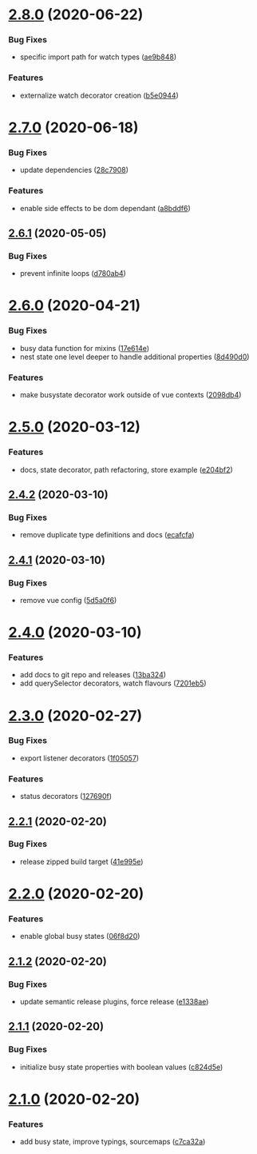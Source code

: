 # [2.8.0](https://github.com/rocketbase-io/vue-extra-decorators/compare/v2.7.0...v2.8.0) (2020-06-22)


### Bug Fixes

* specific import path for watch types ([ae9b848](https://github.com/rocketbase-io/vue-extra-decorators/commit/ae9b848e41c4880fc5e364dc15c9884a5c645aaf))


### Features

* externalize watch decorator creation ([b5e0944](https://github.com/rocketbase-io/vue-extra-decorators/commit/b5e09441a69348601bbf60ffbe490174700dfbb5))

# [2.7.0](https://github.com/rocketbase-io/vue-extra-decorators/compare/v2.6.1...v2.7.0) (2020-06-18)


### Bug Fixes

* update dependencies ([28c7908](https://github.com/rocketbase-io/vue-extra-decorators/commit/28c7908f67c05bcb526851c880200ee87db9df9d))


### Features

* enable side effects to be dom dependant ([a8bddf6](https://github.com/rocketbase-io/vue-extra-decorators/commit/a8bddf664d602fbff361633f8bb5fe052c99061c))

## [2.6.1](https://github.com/rocketbase-io/vue-extra-decorators/compare/v2.6.0...v2.6.1) (2020-05-05)


### Bug Fixes

* prevent infinite loops ([d780ab4](https://github.com/rocketbase-io/vue-extra-decorators/commit/d780ab4d2939011d4aed7cbc67e3c298438f9249))

# [2.6.0](https://github.com/rocketbase-io/vue-extra-decorators/compare/v2.5.0...v2.6.0) (2020-04-21)


### Bug Fixes

* busy data function for mixins ([17e614e](https://github.com/rocketbase-io/vue-extra-decorators/commit/17e614e5f412f2e9075708a332a1a44e5b03edbe))
* nest state one level deeper to handle additional properties ([8d490d0](https://github.com/rocketbase-io/vue-extra-decorators/commit/8d490d096533a256a8ab72c312aac56cb809b2f0))


### Features

* make busystate decorator work outside of vue contexts ([2098db4](https://github.com/rocketbase-io/vue-extra-decorators/commit/2098db415b9df1880baae7ac3b1727a68d77a809))

# [2.5.0](https://github.com/rocketbase-io/vue-extra-decorators/compare/v2.4.2...v2.5.0) (2020-03-12)


### Features

* docs, state decorator, path refactoring, store example ([e204bf2](https://github.com/rocketbase-io/vue-extra-decorators/commit/e204bf2b80b6c4c78d4adf8f3bca88f495ed2e55))

## [2.4.2](https://github.com/rocketbase-io/vue-extra-decorators/compare/v2.4.1...v2.4.2) (2020-03-10)


### Bug Fixes

* remove duplicate type definitions and docs ([ecafcfa](https://github.com/rocketbase-io/vue-extra-decorators/commit/ecafcfae1cab929fe10e4e7cd7378bf994fe49b4))

## [2.4.1](https://github.com/rocketbase-io/vue-extra-decorators/compare/v2.4.0...v2.4.1) (2020-03-10)


### Bug Fixes

* remove vue config ([5d5a0f6](https://github.com/rocketbase-io/vue-extra-decorators/commit/5d5a0f6b8bf49e9ed83c8627e70105eb673dba56))

# [2.4.0](https://github.com/rocketbase-io/vue-extra-decorators/compare/v2.3.0...v2.4.0) (2020-03-10)


### Features

* add docs to git repo and releases ([13ba324](https://github.com/rocketbase-io/vue-extra-decorators/commit/13ba324be95e8c9963be0dd9cfa432b93eeeb195))
* add querySelector decorators, watch flavours ([7201eb5](https://github.com/rocketbase-io/vue-extra-decorators/commit/7201eb5207c1453ee1ffb28ca5114b3263fc03ed))

# [2.3.0](https://github.com/rocketbase-io/vue-extra-decorators/compare/v2.2.1...v2.3.0) (2020-02-27)


### Bug Fixes

* export listener decorators ([1f05057](https://github.com/rocketbase-io/vue-extra-decorators/commit/1f050577fb4c2508619467aaa4afaf154751e81f))


### Features

* status decorators ([127690f](https://github.com/rocketbase-io/vue-extra-decorators/commit/127690f6419fed8bbf5d89a4ec947b6c60f82d70))

## [2.2.1](https://github.com/rocketbase-io/vue-extra-decorators/compare/v2.2.0...v2.2.1) (2020-02-20)


### Bug Fixes

* release zipped build target ([41e995e](https://github.com/rocketbase-io/vue-extra-decorators/commit/41e995e689627414451355b593a094506aac20fa))

# [2.2.0](https://github.com/rocketbase-io/vue-extra-decorators/compare/v2.1.2...v2.2.0) (2020-02-20)


### Features

* enable global busy states ([06f8d20](https://github.com/rocketbase-io/vue-extra-decorators/commit/06f8d207be11ec5ca11b5ef7613acc808dafb53c))

## [2.1.2](https://github.com/rocketbase-io/vue-extra-decorators/compare/v2.1.1...v2.1.2) (2020-02-20)


### Bug Fixes

* update semantic release plugins, force release ([e1338ae](https://github.com/rocketbase-io/vue-extra-decorators/commit/e1338ae218ec16d2a75aae4967568308f3e19587))

## [2.1.1](https://github.com/rocketbase-io/vue-extra-decorators/compare/v2.1.0...v2.1.1) (2020-02-20)


### Bug Fixes

* initialize busy state properties with boolean values ([c824d5e](https://github.com/rocketbase-io/vue-extra-decorators/commit/c824d5ea0f25e2c33d9f81b5c20580ff73c81343))

# [2.1.0](https://github.com/rocketbase-io/vue-extra-decorators/compare/v2.0.9...v2.1.0) (2020-02-20)


### Features

* add busy state, improve typings, sourcemaps ([c7ca32a](https://github.com/rocketbase-io/vue-extra-decorators/commit/c7ca32a598532534918a2a3d3d83f621ca9bc698))
